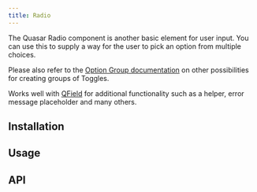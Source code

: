 ```yaml
---
title: Radio
---
```


The Quasar Radio component is another basic element for user input. You can use this to supply a way for the user to pick an option from multiple choices.

Please also refer to the [Option Group documentation](/vue-components/option-group) on other possibilities for creating groups of Toggles.

Works well with [QField](/vue-components/field) for additional functionality such as a helper, error message placeholder and many others.

## Installation
<doc-installation components="QRadio" />

## Usage
<doc-example title="Standard" file="QRadio/Standard" />
<doc-example title="Coloring" file="QRadio/Coloring" />
<doc-example title="On Dark Background" file="QRadio/OnDarkBackground" />
<doc-example title="Label Position" file="QRadio/LabelPosition" />
<doc-example title="In a List" file="QRadio/InaList" />

## API
<doc-api file="QRadio" />
